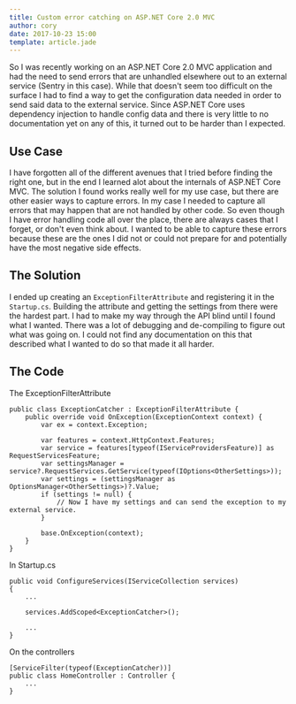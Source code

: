 ```yaml
---
title: Custom error catching on ASP.NET Core 2.0 MVC
author: cory
date: 2017-10-23 15:00
template: article.jade
---
```


So I was recently working on an ASP.NET Core 2.0 MVC application and had the need to send 
errors that are unhandled elsewhere out to an external service (Sentry in this case). While 
that doesn't seem too difficult on the surface I had to find a way to get the configuration 
data needed in order to send said data to the external service. Since ASP.NET Core uses 
dependency injection to handle config data and there is very little to no documentation yet 
on any of this, it turned out to be harder than I expected.

<span class="more"></span>

Use Case
-----------------------

I have forgotten all of the different avenues that I tried before finding the right one, but in the 
end I learned alot about the internals of ASP.NET Core MVC. The solution I found works really well for 
my use case, but there are other easier ways to capture errors. In my case I needed to capture all 
errors that may happen that are not handled by other code. So even though I have error handling code 
all over the place, there are always cases that I forget, or don't even think about. I wanted to be 
able to capture these errors because these are the ones I did not or could not prepare for and 
potentially have the most negative side effects.


The Solution
---------------------

I ended up creating an `ExceptionFilterAttribute` and registering it in the `Startup.cs`. Building the 
attribute and getting the settings from there were the hardest part. I had to make my way through the 
API blind until I found what I wanted. There was a lot of debugging and de-compiling to figure out 
what was going on. I could not find any documentation on this that described what I wanted to do so 
that made it all harder.

The Code
---------------------
The ExceptionFilterAttribute
```
public class ExceptionCatcher : ExceptionFilterAttribute {
    public override void OnException(ExceptionContext context) {
        var ex = context.Exception;

        var features = context.HttpContext.Features;
        var service = features[typeof(IServiceProvidersFeature)] as RequestServicesFeature;
        var settingsManager = service?.RequestServices.GetService(typeof(IOptions<OtherSettings>));
        var settings = (settingsManager as OptionsManager<OtherSettings>)?.Value;
        if (settings != null) {
            // Now I have my settings and can send the exception to my external service.
        }

        base.OnException(context);
    }
}
```

In Startup.cs
```
public void ConfigureServices(IServiceCollection services)
{
    ...

    services.AddScoped<ExceptionCatcher>();
    
    ...
}
```

On the controllers
```
[ServiceFilter(typeof(ExceptionCatcher))]
public class HomeController : Controller {
    ...
}
```